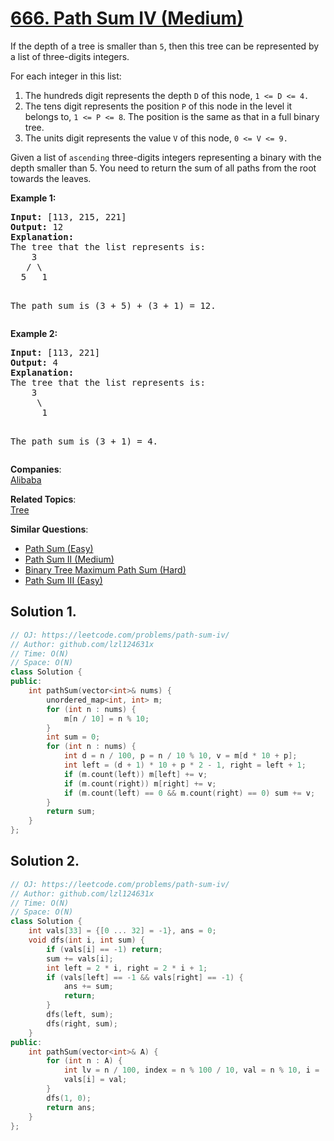 # [666. Path Sum IV (Medium)](https://leetcode.com/problems/path-sum-iv/)

<p>
If the depth of a tree is smaller than <code>5</code>, then this tree can be represented by a list of three-digits integers.
</p>

<p>
For each integer in this list:<br>
</p><ol>
<li>The hundreds digit represents the depth <code>D</code> of this node, <code>1 &lt;= D &lt;= 4.</code></li>
<li>The tens digit represents the position <code>P</code> of this node in the level it belongs to, <code>1 &lt;= P &lt;= 8</code>. The position is the same as that in a full binary tree. </li>
<li>The units digit represents the value <code>V</code> of this node, <code>0 &lt;= V &lt;= 9.</code></li>
</ol>
<p></p>

<p>
Given a list of <code>ascending</code> three-digits integers representing a binary with the depth smaller than 5. You need to return the sum of all paths from the root towards the leaves.
</p>

<p><b>Example 1:</b><br>
</p><pre><b>Input:</b> [113, 215, 221]
<b>Output:</b> 12
<b>Explanation:</b> 
The tree that the list represents is:
    3
   / \
  5   1

The path sum is (3 + 5) + (3 + 1) = 12.
</pre>
<p></p>

<p><b>Example 2:</b><br>
</p><pre><b>Input:</b> [113, 221]
<b>Output:</b> 4
<b>Explanation:</b> 
The tree that the list represents is: 
    3
     \
      1

The path sum is (3 + 1) = 4.
</pre>
<p></p>

**Companies**:  
[Alibaba](https://leetcode.com/company/alibaba)

**Related Topics**:  
[Tree](https://leetcode.com/tag/tree/)

**Similar Questions**:
* [Path Sum (Easy)](https://leetcode.com/problems/path-sum/)
* [Path Sum II (Medium)](https://leetcode.com/problems/path-sum-ii/)
* [Binary Tree Maximum Path Sum (Hard)](https://leetcode.com/problems/binary-tree-maximum-path-sum/)
* [Path Sum III (Easy)](https://leetcode.com/problems/path-sum-iii/)

## Solution 1.

```cpp
// OJ: https://leetcode.com/problems/path-sum-iv/
// Author: github.com/lzl124631x
// Time: O(N)
// Space: O(N)
class Solution {
public:
    int pathSum(vector<int>& nums) {
        unordered_map<int, int> m;
        for (int n : nums) {
            m[n / 10] = n % 10;
        }
        int sum = 0;
        for (int n : nums) {
            int d = n / 100, p = n / 10 % 10, v = m[d * 10 + p];
            int left = (d + 1) * 10 + p * 2 - 1, right = left + 1;
            if (m.count(left)) m[left] += v;
            if (m.count(right)) m[right] += v;
            if (m.count(left) == 0 && m.count(right) == 0) sum += v;
        }
        return sum;
    }
};
```

## Solution 2.

```cpp
// OJ: https://leetcode.com/problems/path-sum-iv/
// Author: github.com/lzl124631x
// Time: O(N)
// Space: O(N)
class Solution {
    int vals[33] = {[0 ... 32] = -1}, ans = 0;
    void dfs(int i, int sum) {
        if (vals[i] == -1) return;
        sum += vals[i];
        int left = 2 * i, right = 2 * i + 1;
        if (vals[left] == -1 && vals[right] == -1) {
            ans += sum;
            return;
        }
        dfs(left, sum);
        dfs(right, sum);
    }
public:
    int pathSum(vector<int>& A) {
        for (int n : A) {
            int lv = n / 100, index = n % 100 / 10, val = n % 10, i = (1 << (lv - 1)) - 1 + index;
            vals[i] = val;
        }
        dfs(1, 0);
        return ans;
    }
};
```